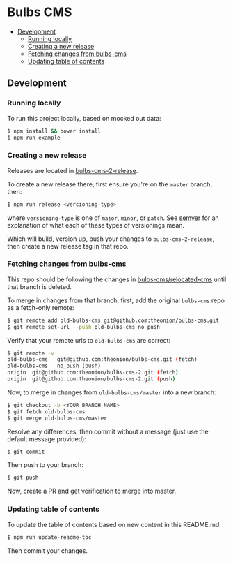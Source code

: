 # Bulbs CMS

<!-- markdown-toc -->

- [Development](#development)
  * [Running locally](#running-locally)
  * [Creating a new release](#creating-a-new-release)
  * [Fetching changes from bulbs-cms](#fetching-changes-from-bulbs-cms)
  * [Updating table of contents](#updating-table-of-contents)

<!-- markdown-toc-stop -->

## Development

### Running locally
To run this project locally, based on mocked out data:
```bash
$ npm install && bower install
$ npm run example
```

### Creating a new release
Releases are located in [bulbs-cms-2-release](https://github.com/theonion/bulbs-cms-2-release).

To create a new release there, first ensure you're on the ```master``` branch, then:
```bash
$ npm run release <versioning-type>
```
where ```versioning-type``` is one of ```major```, ```minor```, or ```patch```.
See [semver](http://semver.org/) for an explanation of what each of these types
of versionings mean.

Which will build, version up, push your changes to ```bulbs-cms-2-release```, then
create a new release tag in that repo.

### Fetching changes from bulbs-cms
This repo should be following the changes in [bulbs-cms/relocated-cms](https://github.com/theonion/bulbs-cms/tree/relocated-cms) until that branch is deleted.

To merge in changes from that branch, first, add the original ```bulbs-cms``` repo as a fetch-only remote:
```bash
$ git remote add old-bulbs-cms git@github.com:theonion/bulbs-cms.git
$ git remote set-url --push old-bulbs-cms no_push
```

Verify that your remote urls to ```old-bulbs-cms``` are correct:
```bash
$ git remote -v
old-bulbs-cms	git@github.com:theonion/bulbs-cms.git (fetch)
old-bulbs-cms	no_push (push)
origin	git@github.com:theonion/bulbs-cms-2.git (fetch)
origin	git@github.com:theonion/bulbs-cms-2.git (push)
```

Now, to merge in changes from ```old-bulbs-cms/master``` into a new branch:
```bash
$ git checkout -b <YOUR_BRANCH_NAME>
$ git fetch old-bulbs-cms
$ git merge old-bulbs-cms/master
```

Resolve any differences, then commit without a message (just use the default message provided):
```bash
$ git commit
```

Then push to your branch:
```bash
$ git push
```

Now, create a PR and get verification to merge into master.

### Updating table of contents
To update the table of contents based on new content in this README.md:
```bash
$ npm run update-readme-toc
```

Then commit your changes.
